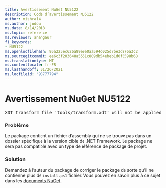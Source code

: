 ```yaml
---
title: Avertissement NuGet NU5122
description: Code d’avertissement NU5122
author: mishra14
ms.author: jodou
ms.date: 8/14/2018
ms.topic: reference
ms.reviewer: anangaur
f1_keywords:
- NU5122
ms.openlocfilehash: 95a225ec626a89e9e0aa594c025d7be3d976a3c2
ms.sourcegitcommit: ee6c3f203648a5561c809db54ebeb1d0f0598b68
ms.translationtype: MT
ms.contentlocale: fr-FR
ms.lasthandoff: 01/26/2021
ms.locfileid: "98777794"
---
```

# <a name="nuget-warning-nu5122"></a>Avertissement NuGet NU5122
<pre>XDT transform file 'tools/transform.xdt' will not be applied when the package is installed after the migration.</pre>

### <a name="issue"></a>Problème

Le package contient un fichier d’assembly qui ne se trouve pas dans un dossier spécifique à la version cible de .NET Framework. Le package ne sera pas compatible avec un type de référence de package de projet.


### <a name="solution"></a>Solution

Demandez à l’auteur du package de corriger le package de sorte qu’il ne contienne plus de `install.ps1` fichier. Vous pouvez en savoir plus à ce sujet dans les [documents NuGet](../../consume-packages/migrate-packages-config-to-package-reference.md).
